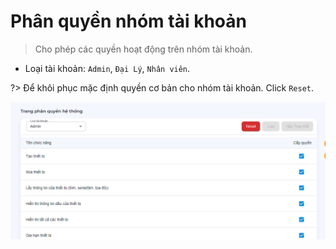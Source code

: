 # Phân quyền nhóm tài khoản

> Cho phép các quyền hoạt động trên nhóm tài khoản.

- Loại tài khoản: `Admin`, `Đại Lý`, `Nhân viên`.

?> Để khôi phục mặc định quyền cơ bản cho nhóm tài khoản. Click `Reset`.

![role](_images/role.png)